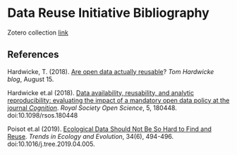 # Data Reuse Initiative Bibliography

Zotero collection   [link](https://www.zotero.org/groups/2352845/datareusability)

## References
Hardwicke, T. (2018). [Are open data actually reusable](https://tomhardwicke.netlify.com/blog/open-data-reusability/)? _Tom Hardwicke blog_, August 15.

Hardwicke et.al (2018). [Data availability, reusability, and analytic reproducibility: evaluating the impact of a mandatory open data policy at the journal _Cognition_](http://dx.doi.org/10.1098/rsos.180448). _Royal Society Open Science_, 5, 180448. doi:10.1098/rsos.180448

Poisot et.al (2019). [Ecological Data Should Not Be So Hard to Find and Reuse](https://www.researchgate.net/publication/332827923_Ecological_Data_Should_Not_Be_So_Hard_to_Find_and_Reuse). _Trends in Ecology and Evolution_, 34(6), 494-496. doi:10.1016/j.tree.2019.04.005.
